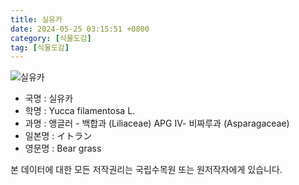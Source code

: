 ```yaml
---
title: 실유카
date: 2024-05-25 03:15:51 +0800
category: [식물도감]
tag: [식물도감]
---
```




![실유카](/fileUpload/plants/basic/Agavaceae/Yucca/6170/1_th2.JPG)
- 국명 : 실유카
- 학명 : Yucca filamentosa L.
- 과명 : 앵글러 - 백합과 (Liliaceae) APG Ⅳ- 비짜루과 (Asparagaceae)
- 일본명 : イトラン
- 영문명 : Bear grass








본 데이터에 대한 모든 저작권리는 국립수목원 또는 원저작자에게 있습니다.
